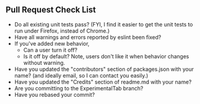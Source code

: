 ## Pull Request Check List
* Do all existing unit tests pass?  (FYI, I find it easier to get the unit tests to run under Firefox, instead of Chrome.)
* Have all warnings and errors reported by eslint been fixed?
* If you've added new behavior, 
    * Can a user turn it off?  
    * Is it off by default?  Note, users don't like it when behavior changes without warning.
* Have you updated the "contributors" section of packages.json with your name? (and ideally email, so I can contact you easily.)
* Have you updated the "Credits" section of readme.md with your name?
* Are you committing to the ExperimentalTab branch?
* Have you rebased your commit?
